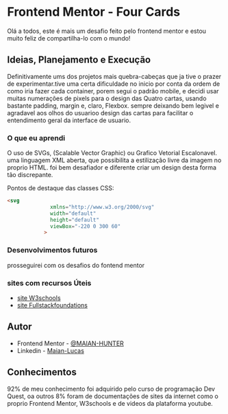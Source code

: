 # Frontend Mentor - Four Cards

Olá a todos, este é mais um desafio feito pelo frontend mentor e estou muito feliz de compartilha-lo com o mundo!

## Ideias, Planejamento e Execução

Definitivamente ums dos projetos mais quebra-cabeças que ja tive o prazer de experimentar.tive uma certa dificuldade no inicio por conta da ordem de como iria fazer cada container, porem segui o padrão mobile, e decidi usar muitas numerações de pixels para o design das Quatro cartas, usando bastante padding, margin e, claro, Flexbox. sempre deixando bem legivel e agradavel aos olhos do usuarioo design das cartas para facilitar o entendimento geral da interface de usuario.

### O que eu aprendi
O uso de SVGs, (Scalable Vector Graphic) ou Grafico Vetorial Escalonavel. uma linguagem XML aberta, que possibilita a estilização livre da imagem no proprio HTML. foi bem desafiador e diferente criar um design desta forma tão discrepante.

Pontos de destaque das classes CSS:

```html
<svg
              xmlns="http://www.w3.org/2000/svg"
              width="default"
              height="default"
              viewBox="-220 0 300 60"
            >
```

### Desenvolvimentos futuros

prosseguirei com os desafios do fontend mentor

### sites com recursos Úteis

- [site W3schools](https://www.w3schools.com/css/css_rwd_intro.asp)
- [site Fullstackfoundations](https://www.fullstackfoundations.com/blog/web-developer-svg)
## Autor

- Frontend Mentor - [@MAIAN-HUNTER](https://www.frontendmentor.io/profile/MAIAN-HUNTER)
- Linkedin - [Maian-Lucas](https://www.linkedin.com/in/maian-lucas-1a796026a/)

## Conhecimentos

92% de meu conhecimento foi adquirido pelo curso de programação Dev Quest, oa outros 8% foram de documentações de sites da internet como o proprio Frontend Mentor, W3schools e de videos da plataforma youtube.